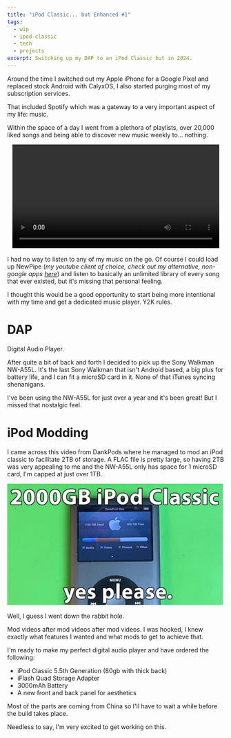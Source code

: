 ```yaml
---
title: "iPod Classic... but Enhanced #1"
tags:
  - wip
  - ipod-classic
  - tech
  - projects
excerpt: Switching up my DAP to an iPod Classic but in 2024.
---
```

Around the time I switched out my Apple iPhone for a Google Pixel and replaced stock Android with CalyxOS, I also started purging most of my subscription services.

That included Spotify which was a gateway to a very important aspect of my life: music.

Within the space of a day I went from a plethora of playlists, over 20,000 liked songs and being able to discover new music weekly to... nothing.

<p style="text-align: center;">
<video autoplay loop width=480px>
<source src="/blog/images/will-smith-empty.mp4" type="video/mp4">
Your browser does not support the video tag.
</video>
</p>

I had no way to listen to any of my music on the go. Of course I could load up NewPipe (*my youtube client of choice, check out my alternative, non-google apps [here](https://tamirr.xyz/blog/degoogle/)*) and listen to basically an unlimited library of every song that ever existed, but it's missing that personal feeling.

I thought this would be a good opportunity to start being more intentional with my time and get a dedicated music player. Y2K rules.

# DAP

Digital Audio Player.

After quite a bit of back and forth I decided to pick up the Sony Walkman NW-A55L. It's the last Sony Walkman that isn't Android based, a big plus for battery life, and I can fit a microSD card in it. None of that iTunes syncing shenanigans.

I've been using the NW-A55L for just over a year and it's been great! But I missed that nostalgic feel.

# iPod Modding

I came across this video from DankPods where he managed to mod an iPod classic to facilitate 2TB of storage. A FLAC file is pretty large, so having 2TB was very appealing to me and the NW-A55L only has space for 1 microSD card, I'm capped at just over 1TB.

<img src="/blog/images/dankpods-1.jpg" width=500px>

Well, I guess I went down the rabbit hole.

Mod videos after mod videos after mod videos. I was hooked, I knew exactly what features I wanted and what mods to get to achieve that.

I'm ready to make my perfect digital audio player and have ordered the following:

- iPod Classic 5.5th Generation (80gb with thick back)
- iFlash Quad Storage Adapter
- 3000mAh Battery
- A new front and back panel for aesthetics

Most of the parts are coming from China so I'll have to wait a while before the build takes place.

Needless to say, I'm very excited to get working on this.
